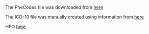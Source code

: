 The PheCodes file was downloaded from [here](https://phewascatalog.org/phewas/#phe12)

The ICD-10 file was manually created using information from [here](https://icd.who.int/browse10/2019/en#/IX)

HPO [here](https://github.com/emcarthur/phecode-HPO-map/tree/main)